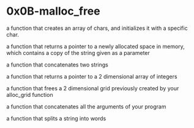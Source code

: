 # 0x0B-malloc_free

a function that creates an array of chars, and initializes it with a specific char.

a function that returns a pointer to a newly allocated space in memory, which contains a copy of the string given as a parameter

a function that concatenates two strings

a function that returns a pointer to a 2 dimensional array of integers

a function that frees a 2 dimensional grid previously created by your alloc_grid function

a function that concatenates all the arguments of your program

a function that splits a string into words

